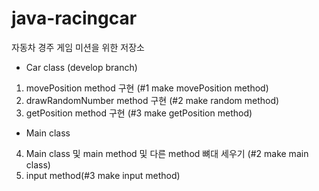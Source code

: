 # java-racingcar
자동차 경주 게임 미션을 위한 저장소

- Car class (develop branch)

1. movePosition method 구현 (#1 make movePosition method)
2. drawRandomNumber method 구현 (#2 make random method)
3. getPosition method 구현 (#3 make getPosition method)

- Main class

4. Main class 및 main method 및 다른 method 뼈대 세우기 (#2 make main class)
5. input method(#3 make input method)

